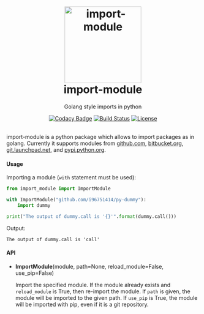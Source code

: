 <h1 align="center">
  <img alt="import-module" src="https://www.python.org/static/opengraph-icon-200x200.png" width="200px" height="200px"/>
  <br/>
  import-module
</h1>
<p align="center">Golang style imports in python</p>
<div align="center">
  <a href="https://www.codacy.com/app/i96751414/import-module?utm_source=github.com&amp;utm_medium=referral&amp;utm_content=i96751414/import-module&amp;utm_campaign=Badge_Grade"><img alt="Codacy Badge" src="https://api.codacy.com/project/badge/Grade/269e5b83c5c14f0e80fa627d4f7fad52" /></a>
  <a href="https://travis-ci.org/i96751414/import-module"><img alt="Build Status" src="https://travis-ci.org/i96751414/import-module.svg?branch=master" /></a>
  <a href="https://www.gnu.org/licenses/"><img alt="License" src="https://img.shields.io/:license-GPL--3.0-blue.svg?style=flat" /></a>
</div>
<br/>

import-module is a python package which allows to import packages as in golang.
Currently it supports modules from [github.com](https://github.com/), [bitbucket.org](https://bitbucket.org), [git.launchpad.net](https://launchpad.net/), and [pypi.python.org](https://pypi.python.org/pypi).

#### Usage

Importing a module (```with``` statement must be used):

```python
from import_module import ImportModule

with ImportModule("github.com/i96751414/py-dummy"):
    import dummy

print("The output of dummy.call is '{}'".format(dummy.call()))
```

Output:
```
The output of dummy.call is 'call'
```

#### API

- **ImportModule**(module, path=None, reload_module=False, use_pip=False)

    Import the specified module. If the module already exists and `reload_module` is True, then re-import the module. If `path` is given, the module will be imported to the given path. If `use_pip` is True, the module will be imported with pip, even if it is a git repository.
